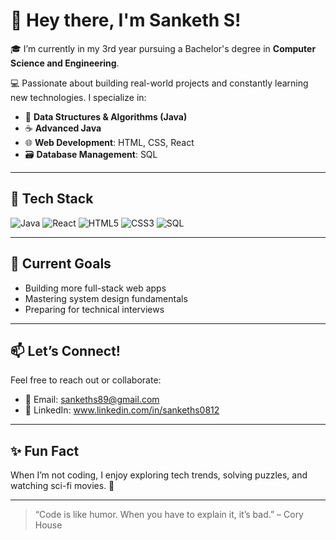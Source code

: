 # 👋 Hey there, I'm Sanketh S!

🎓 I’m currently in my 3rd year pursuing a Bachelor's degree in **Computer Science and Engineering**.

💻 Passionate about building real-world projects and constantly learning new technologies. I specialize in:
- 🧠 **Data Structures & Algorithms (Java)**
- ☕ **Advanced Java**
- 🌐 **Web Development**: HTML, CSS, React
- 🗃️ **Database Management**: SQL

---

## 🚀 Tech Stack
![Java](https://img.shields.io/badge/Java-ED8B00?style=for-the-badge&logo=java&logoColor=white)
![React](https://img.shields.io/badge/React-20232A?style=for-the-badge&logo=react&logoColor=61DAFB)
![HTML5](https://img.shields.io/badge/HTML5-E34F26?style=for-the-badge&logo=html5&logoColor=white)
![CSS3](https://img.shields.io/badge/CSS3-1572B6?style=for-the-badge&logo=css3&logoColor=white)
![SQL](https://img.shields.io/badge/SQL-4479A1?style=for-the-badge&logo=mysql&logoColor=white)

---

## 📌 Current Goals
- Building more full-stack web apps
- Mastering system design fundamentals
- Preparing for technical interviews

---

## 📫 Let’s Connect!
Feel free to reach out or collaborate:

- 📧 Email: sankeths89@gmail.com
- 💼 LinkedIn: www.linkedin.com/in/sankeths0812

---

## ✨ Fun Fact
When I’m not coding, I enjoy exploring tech trends, solving puzzles, and watching sci-fi movies. 🚀

---

> “Code is like humor. When you have to explain it, it’s bad.” – Cory House
